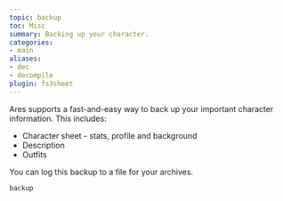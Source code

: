 ```yaml
---
topic: backup
toc: Misc
summary: Backing up your character.
categories:
- main
aliases:
- dec
- decompile
plugin: fs3sheet
---
```

Ares supports a fast-and-easy way to back up your important character information.  This includes:

* Character sheet - stats, profile and background
* Description
* Outfits

You can log this backup to a file for your archives.

`backup`
